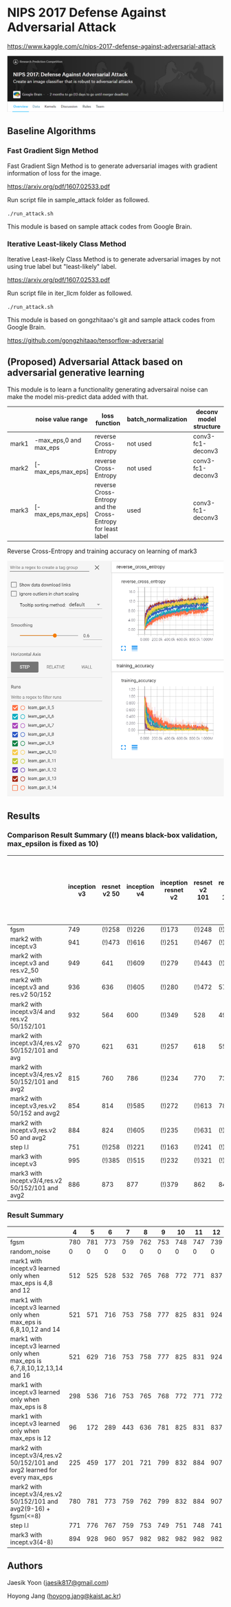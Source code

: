 NIPS 2017 Defense Against Adversarial Attack
===============

https://www.kaggle.com/c/nips-2017-defense-against-adversarial-attack

![Scheme](figures/nips2017_adver.PNG)

Baseline Algorithms
---------------

### Fast Gradient Sign Method

Fast Gradient Sign Method is to generate adversarial images with gradient information of loss for the image.

https://arxiv.org/pdf/1607.02533.pdf

Run script file in sample_attack folder as followed.

`
./run_attack.sh
`

This module is based on sample attack codes from Google Brain.

### Iterative Least-likely Class Method

Iterative Least-likely Class Method is to generate adversarial images by not using true label but "least-likely" label.

https://arxiv.org/pdf/1607.02533.pdf

Run script file in iter_llcm folder as followed.

`
./run_attack.sh
`

This module is based on gongzhitaao's git and sample attack codes from Google Brain.

https://github.com/gongzhitaao/tensorflow-adversarial


(Proposed) Adversarial Attack based on adversarial generative learning
----------------------------

This module is to learn a functionality generating adversairal noise can make the model mis-predict data added with that. 

|      |noise value range     |loss function                                              |batch_normalization|deconv model structure|
|------|----------------------|-----------------------------------------------------------|-------------------|----------------------|
|mark1 |-max_eps,0 and max_eps|reverse Cross-Entropy                                      |not used           |conv3-fc1-deconv3     |
|mark2 |[-max_eps,max_eps]    |reverse Cross-Entropy                                      |not used           |conv3-fc1-deconv3     |
|mark3 |[-max_eps,max_eps]    |reverse Cross-Entropy and the Cross-Entropy for least label|used               |conv3-fc1-deconv3     |

Reverse Cross-Entropy and training accuracy on learning of mark3

![Scheme](figures/adv_attack_mark3_inv3.PNG)

Results
--------

### Comparison Result Summary ((!) means black-box validation, max_epsilon is fixed as 10)

|                                                   | inception v3 | resnet v2 50 | inception v4 | inception resnet v2 | resnet v2 101 | resnet v2 152 | inception v1 | inception v2 | vgg-16 | vgg-19 | resnet v1 50 | resnet v1 101 | resnet v1 152 |black-box vali. sum(incept. resnet v2, incept. v1/v2,vgg 16/19, resnet v1 50/101/152)|entire sum|
|---------------------------------------------------|--------------|--------------|--------------|---------------------|---------------|---------------|--------------|--------------|--------|--------|--------------|---------------|---------------|-------------------------------------------------------------------------------------|----------|
|fgsm                                               |           749|        (!)258|        (!)226|               (!)173|         (!)248|         (!)245|        (!)300|        (!)238|  (!)343|  (!)356|        (!)487|         (!)270|         (!)255|                                                                                 2422|      4148|
|mark2 with incept.v3                               |           941|        (!)473|        (!)616|               (!)251|         (!)467|         (!)428|        (!)473|        (!)535|  (!)654|  (!)618|        (!)808|         (!)524|         (!)516|                                                                                 4379|      7304|
|mark2 with incept.v3 and res.v2_50                 |           949|           641|        (!)609|               (!)279|         (!)443|         (!)422|        (!)450|        (!)635|  (!)650|  (!)629|        (!)874|         (!)567|         (!)576|                                                                                 4660|      7724|
|mark2 with incept.v3 and res.v2 50/152             |           936|           636|        (!)605|               (!)280|         (!)472|            570|        (!)458|        (!)567|  (!)693|  (!)650|        (!)799|         (!)536|         (!)544|                                                                                 4527|      7746|
|mark2 with incept.v3/4 and res.v2 50/152/101       |           932|           564|           600|               (!)349|            528|            495|        (!)473|        (!)597|  (!)655|  (!)642|        (!)821|         (!)525|         (!)551|                                                                                 4613|      7732|
|mark2 with incept.v3/4,res.v2 50/152/101 and avg   |           970|           621|           631|               (!)257|            618|            559|        (!)519|        (!)603|  (!)673|  (!)658|        (!)866|         (!)571|         (!)580|                                                                                 4727|      8126|
|mark2 with incept.v3/4,res.v2 50/152/101 and avg2  |           815|           760|           786|               (!)234|            770|            739|        (!)626|        (!)735|  (!)681|  (!)675|        (!)880|         (!)649|         (!)649|                                                                                 5129|      8999|
|mark2 with incept.v3,res.v2 50/152 and avg2        |           854|           814|        (!)585|               (!)272|         (!)613|            781|        (!)633|        (!)738|  (!)657|  (!)670|        (!)855|         (!)577|         (!)604|                                                                                 5006|      8653|
|mark2 with incept.v3,res.v2 50 and avg2            |           884|           824|        (!)605|               (!)235|         (!)631|         (!)565|        (!)604|        (!)661|  (!)665|  (!)652|        (!)813|         (!)577|         (!)583|                                                                                 4790|      8299|
|step l.l                                           |           751|        (!)258|        (!)221|               (!)163|         (!)241|         (!)241|        (!)302|        (!)236|  (!)342|  (!)352|        (!)490|         (!)262|         (!)249|                                                                                 2396|      4108|
|mark3 with incept.v3                               |           995|        (!)385|        (!)515|               (!)232|         (!)321|         (!)329|        (!)350|        (!)439|  (!)518|  (!)527|        (!)806|         (!)450|         (!)462|                                                                                3784|       6329| 
|mark3 with incept.v3/4,res.v2 50/152/101 and avg2  |           886|           873|           877|               (!)379|            862|            845|        (!)648|        (!)720|  (!)723|  (!)719|        (!)854|         (!)670|         (!)664|                                                                                 5377|      9720|

### Result Summary

|                                                                           |  4  |  5  |  6  |  7  |  8  |  9  | 10 | 11 | 12 | 13 | 14 | 15 | 16 |  sum|
|---------------------------------------------------------------------------|-----|-----|-----|-----|-----|-----|----|----|----|----|----|----|----|-----|
|fgsm                                                                       |  780|  781|  773|  759|  762|  753| 748| 747| 739| 741| 740| 737| 733| 9793|
|random_noise                                                               |    0|    0|    0|    0|    0|    0|   0|   0|   0|   0|   0|   0|   0|    0|
|mark1 with incept.v3 learned only when max_eps is 4,8 and 12               |  512|  525|  528|  532|  765|  768| 772| 771| 837| 837| 837| 838| 838| 9360|
|mark1 with incept.v3 learned only when max_eps is 6,8,10,12 and 14         |  521|  571|  716|  753|  758|  777| 825| 831| 924| 935| 937| 940| 941|10429|
|mark1 with incept.v3 learned only when max_eps is 6,7,8,10,12,13,14 and 16 |  521|  629|  716|  753|  758|  777| 825| 831| 924| 935| 964| 966| 967|10566|
|mark1 with incept.v3 learned only when max_eps is 8                        |  298|  536|  716|  753|  765|  768| 772| 771| 772| 773| 778| 787| 791| 9280|
|mark1 with incept.v3 learned only when max_eps is 12                       |   96|  172|  289|  443|  636|  781| 825| 831| 837| 837| 837| 838| 838| 8260|
|mark2 with incept.v3/4,res.v2 50/152/101 and avg2 learned for every max_eps|  225|  459|  177|  201|  721|  799| 832| 884| 907| 925| 938| 951| 959| 8978|
|mark2 with incept.v3/4,res.v2 50/152/101 and avg2(9-16) + fgsm(<=8)        |  780|  781|  773|  759|  762|  799| 832| 884| 907| 925| 938| 951| 959|11050|
|step l.l                                                                   |  771|  776|  767|  759|  753|  749| 751| 748| 741| 743| 741| 735| 735| 9769|
|mark3 with incept.v3(4-8)                                                  |  894|  928|  960|  957|  982|  982| 982| 982| 982| 982| 982| 982| 982|12577|

Authors
------------

Jaesik Yoon (jaesik817@gmail.com)

Hoyong Jang (hoyong.jang@kaist.ac.kr)



